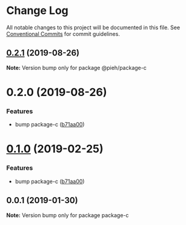 # Change Log

All notable changes to this project will be documented in this file.
See [Conventional Commits](https://conventionalcommits.org) for commit guidelines.

## [0.2.1](https://github.com/pieh/lerna-playground/compare/@pieh/package-c@0.2.0...@pieh/package-c@0.2.1) (2019-08-26)

**Note:** Version bump only for package @pieh/package-c





# 0.2.0 (2019-08-26)


### Features

* bump package-c ([b71aa00](https://github.com/pieh/lerna-playground/commit/b71aa00))





# [0.1.0](https://github.com/pieh/lerna-playground/compare/package-c@0.0.1...package-c@0.1.0) (2019-02-25)


### Features

* bump package-c ([b71aa00](https://github.com/pieh/lerna-playground/commit/b71aa00))





## 0.0.1 (2019-01-30)

**Note:** Version bump only for package package-c
